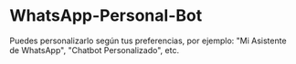 # WhatsApp-Personal-Bot
Puedes personalizarlo según tus preferencias, por ejemplo: "Mi Asistente de WhatsApp", "Chatbot Personalizado", etc.
